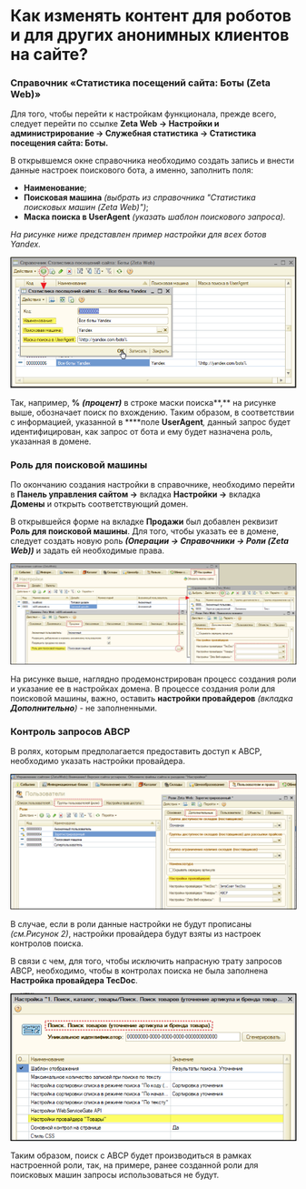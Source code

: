 # Как изменять контент для роботов и для других анонимных клиентов на сайте?

### Справочник «Статистика посещений сайта: Боты \(Zeta Web\)»

Для того, чтобы перейти к настройкам функционала, прежде всего, следует перейти по ссылке **Zeta Web → Настройки и администрирование → Служебная статистика → Статистика посещения сайта: Боты.**

В открывшемся окне справочника необходимо создать запись и внести данные настроек поискового бота, а именно, заполнить поля:

* **Наименование**;
* **Поисковая машина** _\(выбрать из справочника "Статистика поисковых машин \(Zeta Web\)"\)_;
* **Маска поиска в UserAgent** _\(указать шаблон поискового запроса\)._

_На рисунке ниже представлен пример настройки для всех ботов Yandex._

![&#x420;&#x438;&#x441;&#x443;&#x43D;&#x43E;&#x43A; 1. &#x41F;&#x440;&#x438;&#x43C;&#x435;&#x440; &#x43D;&#x430;&#x441;&#x442;&#x440;&#x43E;&#x439;&#x43A;&#x438; &#x434;&#x43B;&#x44F; &#x432;&#x441;&#x435;&#x445; &#x431;&#x43E;&#x442;&#x43E;&#x432; Yandex ](../.gitbook/assets/image-52.png)

Так, например,  **%** _**\(процент\)**_ в строке маски поиска**,** на рисунке выше, обозначает поиск по вхождению. Таким образом, в соответствии с информацией, указанной в ****поле **UserAgent**_,_ данный запрос будет идентифицирован, как запрос от бота и ему будет назначена роль, указанная в домене.

### Роль для поисковой машины

По окончанию создания настройки в справочнике, необходимо перейти в **Панель управления сайтом →** вкладка **Настройки →** вкладка **Домены** и открыть соответствующий домен.

В открывшейся форме на вкладке **Продажи** был добавлен реквизит **Роль для поисковой машины**. Для того, чтобы указать ее в домене, следует создать новую роль _**\(Операции → Справочники → Роли \(Zeta Web\)\)**_ и задать ей необходимые права.

![&#x420;&#x438;&#x441;&#x443;&#x43D;&#x43E;&#x43A; 2. &#x423;&#x43A;&#x430;&#x437;&#x430;&#x43D;&#x438;&#x435; &#x440;&#x43E;&#x43B;&#x438; &#x434;&#x43B;&#x44F; &#x43F;&#x43E;&#x438;&#x441;&#x43A;&#x43E;&#x432;&#x43E;&#x439; &#x43C;&#x430;&#x448;&#x438;&#x43D;&#x44B; &#x432; &#x434;&#x43E;&#x43C;&#x435;&#x43D;&#x435;](../.gitbook/assets/image-54.png)

На рисунке выше, наглядно продемонстрирован процесс создания роли и указание ее в настройках домена. В процессе создания роли для поисковой машины, важно, оставить **настройки провайдеров** _\(вкладка **Дополнительно**\)_ - не заполненными. 

### Контроль запросов ABCP

В ролях, которым предполагается предоставить доступ к ABCP, необходимо указать настройки провайдера.

![&#x420;&#x438;&#x441;&#x443;&#x43D;&#x43E;&#x43A; 3. &#x41D;&#x430;&#x441;&#x442;&#x440;&#x43E;&#x439;&#x43A;&#x430; &#x43F;&#x440;&#x43E;&#x432;&#x430;&#x439;&#x434;&#x435;&#x440;&#x43E;&#x432; &#x432; &#x440;&#x43E;&#x43B;&#x438;](../.gitbook/assets/image-57.png)

В случае, если в роли данные настройки не будут прописаны _\(см.Рисунок 2\)_, настройки провайдера будут взяты из настроек контролов поиска.

В связи с чем, для того, чтобы исключить напрасную трату запросов ABCP, необходимо, чтобы в контролах поиска не была заполнена **Настройка провайдера TecDoc**. 

![&#x420;&#x438;&#x441;&#x443;&#x43D;&#x43E;&#x43A; 4. &#x41F;&#x440;&#x438;&#x43C;&#x435;&#x440; &#x43D;&#x430;&#x441;&#x442;&#x440;&#x43E;&#x439;&#x43A;&#x438; &#x43A;&#x43E;&#x43D;&#x442;&#x440;&#x43E;&#x43B;&#x430; &#x43F;&#x43E;&#x438;&#x441;&#x43A;&#x430;](../.gitbook/assets/image-58.png)

Таким образом, поиск с ABCP будет производиться в рамках настроенной роли, так, на примере, ранее созданной роли для поисковых машин запросы использоваться не будут.


